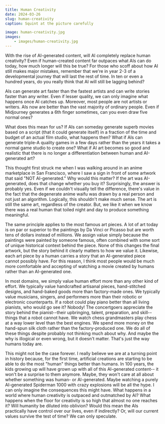 ```yaml
---
title: Human Creativity
date: 2024-03-26
slug: human-creativity
caption: Squint at the picture carefully

image: human-creativity.jpg
images:
    - images/human-creativity.jpg
---
```


With the rise of AI-generated content, will AI completely replace human creativity? Even if human-created content far outpaces what AIs can do today, how much longer will this be true? For those who scoff about how AI still makes major mistakes, remember that we're in year 2-3 of a developmental journey that will last the rest of time. In ten or even a hundred years, do you really think that AI will still be lagging behind?

AIs can generate art faster than the fastest artists and can write stories faster than any writer. Even if lesser quality, we can only imagine what happens once AI catches up. Moreover, most people are not artists or writers. AIs now are better than the vast majority of ordinary people. Even if Midjourney generates a 6th finger sometimes, can you even draw five normal ones?

What does this mean for us? If AIs can someday generate superb movies based on a script (that it could generate itself) in a fraction of the time and budget of an actual film studio, what happens then? What if AIs can generate triple-A quality games in a few days rather than the years it takes a normal game studio to create one? What if AI art becomes so good and realistic that there is no longer a differentiation between human and AI-generated art?

This thought first struck me when I was walking around in an anime marketplace in San Francisco, where I saw a sign in front of some artwork that said "NOT AI-generated." Why would this matter? If the art was AI-generated, does that change whether you buy it? Surprisingly, the answer is probably yes. Even if we couldn't visually tell the difference, there's value in the fact that the degenerate anime waifu was drawn by a real person and not just an algorithm. Logically, this shouldn't make much sense. The art is still the same art, regardless of the creator. But, we like it when we know there was a real human that toiled night and day to produce something meaningful.

The same principle applies to the most famous art pieces. A lot of art today is on par or superior to the paintings by Da Vinci or Picasso but are worth tens of dollars instead of millions. We assign value simply because the paintings were painted by someone famous, often combined with some sort of unique historical context behind the piece. None of this changes the final artwork, but the story behind it clearly matters to how we value it. Likewise, each art piece by a human carries a story that an AI-generated piece cannot possibly have. For this reason, I think most people would be much more comfortable and accepting of watching a movie created by humans rather than an AI-generated one. 

In most domains, we simply value human effort more than any other kind of effort. We typically value handcrafted artisanal pieces, hand-stitched designs, and hand-baked goods more than factory-made ones. We typically value musicians, singers, and performers more than their robotic or electronic counterparts. If a robot could play piano better than all living pianists, who would go see it? Nobody! The concertgoers appreciate the story behind the pianist--their upbringing, talent, preparation, and skill--things that a robot cannot have. We watch chess grandmasters play chess at a way lower level than the best engines. We spend more money on the hand-spun silk cloth rather than the factory-produced one. We do all of these things despite probably not thinking much about why. And maybe the why is illogical or even wrong, but it doesn't matter. That's just the way humans today are. 

This might not be the case forever. I really believe we are at a turning point in history because, for the first time, artificial creations are starting to be able to do the most "human" things better than humans. In 100 years, the kids growing up will have grown up with all of this AI-generated content-- it won't be a surprise to them anymore. Maybe, they won't care at all about whether something was human- or AI-generated. Maybe watching a purely AI-generated Spiderman 1000 with crazy explosions will be all the hype. I can only imagine the consequences this might have. What happens in a world where human creativity is outpaced and outmatched by AI? What happens when the floor for creativity is so high that almost no one reaches it? Will humanity be diluted into oblivion? Would this mean the AIs practically have control over our lives, even if indirectly? Or, will our current values survive the test of time? We can only speculate. 